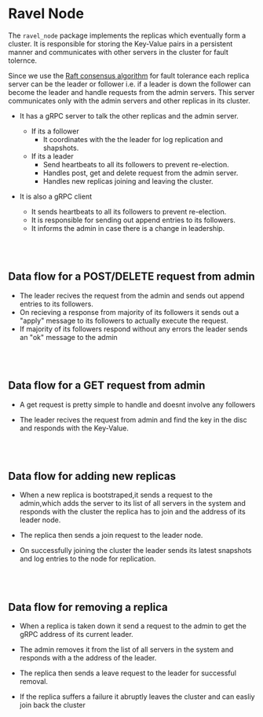 # Ravel Node

The `ravel_node` package implements the replicas which eventually form a cluster. It is responsible for storing the Key-Value pairs in a persistent manner and communicates with other servers in the cluster for fault tolernce.

Since we use the [Raft consensus algorithm](https://raft.github.io/) for fault tolerance each replica server can be the leader or follower i.e. if a leader is down the follower can become the leader and handle requests from the admin servers. This server communicates only with the admin servers and other replicas in its cluster.

- It has a gRPC server to talk the other replicas and the admin server.
    - If its a follower 
        + It coordinates with the the leader for log replication and shapshots.
    - If its a leader
        + Send heartbeats to all its followers to prevent re-election.
        + Handles post, get and delete request from the admin server.
        + Handles new replicas joining and leaving the cluster.

- It is also a gRPC client
    + It sends heartbeats to all its followers to prevent re-election.
    + It is responsible for sending out append entries to its followers.
    + It informs the admin in case there is a change in leadership.

<br/><br/>

## Data flow for a POST/DELETE request from admin
- The leader recives the request from the admin and sends out append entries to its followers.
- On recieving a response from majority of its followers it sends out a "apply" message to its followers to actually execute the request.
- If majority of its followers respond without any errors the leader sends an "ok" message to the admin

<br/><br/>

## Data flow for a GET request from admin
- A get request is pretty simple to handle and doesnt involve any followers

- The leader recives the request from admin and find the key in the disc and responds with the Key-Value.

<br/><br/>

## Data flow for adding new replicas
- When a new replica is bootstraped,it sends a request to the admin,which adds the server to its list of all servers in the system and responds with the cluster the replica has to join and the address of its leader node.

- The replica then sends a join request to the leader node.

- On successfully joining the cluster the leader sends its latest snapshots and log entries to the node for replication.

<br/><br/>

## Data flow for removing a replica
- When a replica is taken down it send a request to the admin to get the gRPC address of its current leader.

- The admin removes it from the list of all servers in the system and responds with a the address of the leader.

- The replica then sends a leave request to the leader for successful removal.

- If the replica suffers a failure it abruptly leaves the cluster and can easliy join back the cluster


